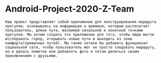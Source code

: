 # Android-Project-2020-Z-Team

	Наш проект представляет собой приложение для конструирования маршрута прогулки, основываясь на информации о времени, которым располагает пользователь, длине пути, желаемой начальной и конечной точками прогулки. Мы хотим создать это приложение для того, чтобы люди могли исследовать город, открывать новые пути и выходить из зоны комфорта(привычных путей). Мы также хотели бы добавить функционал социальной сети, чтобы пользователь мог не просто следовать маршруту, но и делать пометки или добавлять фото и потом делиться своим приключением с друзьями.
